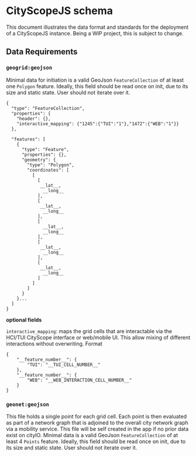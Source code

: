 # CityScopeJS schema

This document illustrates the data format and standards for the deployment of a CityScopeJS instance. Being a WIP project, this is subject to change.

## Data Requirements

### `geogrid:geojson`

Minimal data for initiation is a valid GeoJson `FeatureCollection` of at least one `Polygon` feature.
Ideally, this field should be read once on init, due to its size and static state. User should not iterate over it.

```
{
  "type": "FeatureCollection",
  "properties": {
    "header": {},
    "interactive_mapping": {"1245":{"TUI":"1"},"1472":{"WEB":"1"}}
  },

  "features": [
    {
      "type": "Feature",
      "properties": {},
      "geometry": {
        "type": "Polygon",
        "coordinates": [
          [
            [
             __lat__,
              __long__
            ],
            [
             __lat__,
              __long__
            ],
            [
              __lat__,
              __long__
            ],
            [
             __lat__,
              __long__
            ],
            [
             __lat__,
              __long__
            ]
          ]
        ]
      }
    }...
  ]
}
```

**optional fields**

`interactive_mapping`: maps the grid cells that are interactable via the HCI/TUI CityScope interface or web/mobile UI. This allow mixing of different interactions without overwriting. Format

```
{
	"__feature_number__": {
		"TUI": "__TUI_CELL_NUMBER__"
	},
	"__feature_number__": {
		"WEB": "__WEB_INTERACTION_CELL_NUMBER__"
	}
}
```

### `geonet:geojson`

This file holds a single point for each grid cell. Each point is then evaluated as part of a network graph that is adjoined to the overall city network graph via a mobility service. This file will be self created in the app if no prior data exist on cityIO. Minimal data is a valid GeoJson `FeatureCollection` of at least 4 `Points` feature. Ideally, this field should be read once on init, due to its size and static state. User should not iterate over it.
